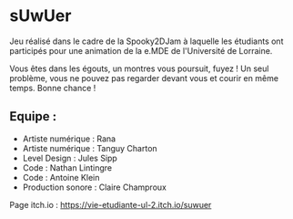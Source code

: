 <h1>sUwUer</h1>

Jeu réalisé dans le cadre de la Spooky2DJam à laquelle les étudiants ont participés pour une animation de la e.MDE de l'Université de Lorraine.

Vous êtes dans les égouts, un montres vous poursuit, fuyez ! Un seul problème, vous ne pouvez pas regarder devant vous et courir en même temps. Bonne chance !

<h2>Equipe :</h2>

- Artiste numérique : Rana
- Artiste numérique : Tanguy Charton
- Level Design : Jules Sipp
- Code : Nathan Lintingre
- Code : Antoine Klein
- Production sonore : Claire Champroux


Page itch.io : https://vie-etudiante-ul-2.itch.io/suwuer
